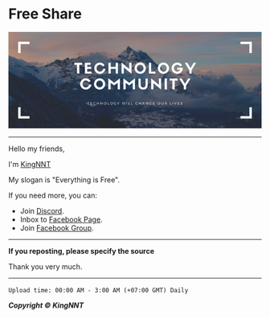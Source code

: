 
# Free Share
![KingNNT Logo](https://github.com/Technology-Community/Technology-Community.github.io/blob/master/assets/img/Technology%20Community.png)

---
Hello my friends,

I'm [KingNNT](https://www.facebook.com/Kinggg.NNT)

My slogan is "Everything is Free".

If you need more, you can:
 - Join [Discord](https://discord.gg/sXFnxCa).
 - Inbox to [Facebook Page](https://www.facebook.com/Dev.KingNNT/).
 - Join [Facebook Group](https://www.facebook.com/groups/Developer.KingNNT/).

---
**If you reposting, please specify the source**

Thank you very much.

---
`` Upload time: 00:00 AM - 3:00 AM (+07:00 GMT) Daily ``

***Copyright © KingNNT***
